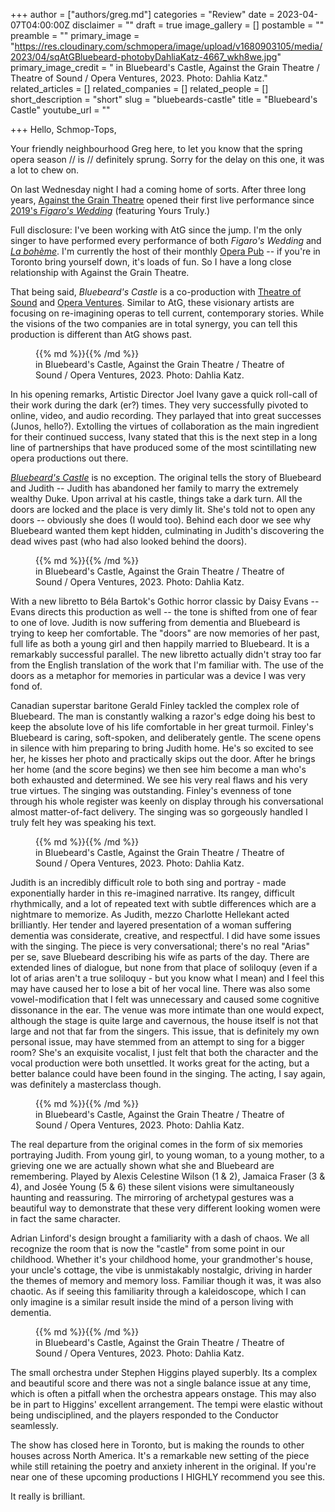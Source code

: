 +++
author = ["authors/greg.md"]
categories = "Review"
date = 2023-04-07T04:00:00Z
disclaimer = ""
draft = true
image_gallery = []
postamble = ""
preamble = ""
primary_image = "https://res.cloudinary.com/schmopera/image/upload/v1680903105/media/2023/04/sqAtGBluebeard-photobyDahliaKatz-4667_wkh8we.jpg"
primary_image_credit = " in Bluebeard's Castle, Against the Grain Theatre / Theatre of Sound / Opera Ventures, 2023. Photo: Dahlia Katz."
related_articles = []
related_companies = []
related_people = []
short_description = "short"
slug = "bluebeards-castle"
title = "Bluebeard's Castle"
youtube_url = ""

+++
Hello, Schmop-Tops,

Your friendly neighbourhood Greg here, to let you know that the spring opera season // is // definitely sprung. Sorry for the delay on this one, it was a lot to chew on.

On last Wednesday night I had a coming home of sorts. After three long years, [Against the Grain Theatre](/scene/companies/against-the-grain-theatre/) opened their first live performance since [2019's _Figaro's Wedding_](https://www.theglobeandmail.com/arts/music/article-against-the-grain-theatres-figaros-wedding-marries-a-mozart-classic/) (featuring Yours Truly.)

Full disclosure: I've been working with AtG since the jump. I'm the only singer to have performed every performance of both _Figaro's Wedding_ and [_La bohème_](/hype-atg-boheme/). I'm currently the host of their monthly [Opera Pub](https://atgtheatre.com/upcoming/opera-pub/) -- if you're in Toronto bring yourself down, it's loads of fun. So I have a long close relationship with Against the Grain Theatre.

That being said, _Bluebeard's Castle_ is a co-production with [Theatre of Sound](https://www.theatreofsound.org/) and [Opera Ventures](https://www.opera.ventures/). Similar to AtG, these visionary artists are focusing on re-imagining operas to tell current, contemporary stories. While the visions of the two companies are in total synergy, you can tell this production is different than AtG shows past.

<figure data-type="image">{{% md %}}{{% /md %}}

<figcaption> in Bluebeard's Castle, Against the Grain Theatre / Theatre of Sound / Opera Ventures, 2023. Photo: Dahlia Katz.</figcaption>  
</figure>

In his opening remarks, Artistic Director Joel Ivany gave a quick roll-call of their work during the dark (er?) times. They very successfully pivoted to online, video, and audio recording. They parlayed that into great successes (Junos, hello?). Extolling the virtues of collaboration as the main ingredient for their continued success, Ivany stated that this is the next step in a long line of partnerships that have produced some of the most scintillating new opera productions out there.

[_Bluebeard's Castle_](https://atgtheatre.com/upcoming/bluebeards-castle/) is no exception. The original tells the story of Bluebeard and Judith -- Judith has abandoned her family to marry the extremely wealthy Duke. Upon arrival at his castle, things take a dark turn. All the doors are locked and the place is very dimly lit. She's told not to open any doors -- obviously she does (I would too). Behind each door we see why Bluebeard wanted them kept hidden, culminating in Judith's discovering the dead wives past (who had also looked behind the doors).

<figure data-type="image">{{% md %}}{{% /md %}}

<figcaption> in Bluebeard's Castle, Against the Grain Theatre / Theatre of Sound / Opera Ventures, 2023. Photo: Dahlia Katz.</figcaption>  
</figure>

With a new libretto to Béla Bartok's Gothic horror classic by Daisy Evans -- Evans directs this production as well -- the tone is shifted from one of fear to one of love. Judith is now suffering from dementia and Bluebeard is trying to keep her comfortable. The "doors" are now memories of her past, full life as both a young girl and then happily married to Bluebeard. It is a remarkably successful parallel. The new libretto actually didn't stray too far from the English translation of the work that I'm familiar with. The use of the doors as a metaphor for memories in particular was a device I was very fond of.

Canadian superstar baritone Gerald Finley tackled the complex role of Bluebeard. The man is constantly walking a razor's edge doing his best to keep the absolute love of his life comfortable in her great turmoil. Finley's Bluebeard is caring, soft-spoken, and deliberately gentle. The scene opens in silence with him preparing to bring Judith home. He's so excited to see her, he kisses her photo and practically skips out the door. After he brings her home (and the score begins) we then see him become a man who's both exhausted and determined. We see his very real flaws and his very true virtues. The singing was outstanding. Finley's evenness of tone through his whole register was keenly on display through his conversational almost matter-of-fact delivery. The singing was so gorgeously handled I truly felt hey was speaking his text.

<figure data-type="image">{{% md %}}{{% /md %}}

<figcaption> in Bluebeard's Castle, Against the Grain Theatre / Theatre of Sound / Opera Ventures, 2023. Photo: Dahlia Katz.</figcaption>  
</figure>

Judith is an incredibly difficult role to both sing and portray - made exponentially harder in this re-imagined narrative. Its rangey, difficult rhythmically, and a lot of repeated text with subtle differences which are a nightmare to memorize. As Judith, mezzo Charlotte Hellekant acted brilliantly. Her tender and layered presentation of a woman suffering dementia was considerate, creative, and respectful. I did have some issues with the singing. The piece is very conversational;  there's no real "Arias" per se, save Bluebeard describing his wife as parts of the day. There are extended lines of dialogue, but none from that place of soliloquy (even if a lot of arias aren't a true soliloquy - but you know what I mean) and I feel this may have caused her to lose a bit of her vocal line. There was also some vowel-modification that I felt was unnecessary and caused some cognitive dissonance in the ear. The venue was more intimate than one would expect, although the stage is quite large and cavernous, the house itself is not that large and not that far from the singers. This issue, that is definitely my own personal issue, may have stemmed from an attempt to sing for a bigger room? She's an exquisite vocalist, I just felt that both the character and the vocal production were both unsettled. It works great for the acting, but a better balance could have been found in the singing. The acting, I say again, was definitely a masterclass though.

<figure data-type="image">{{% md %}}{{% /md %}}

<figcaption> in Bluebeard's Castle, Against the Grain Theatre / Theatre of Sound / Opera Ventures, 2023. Photo: Dahlia Katz.</figcaption>  
</figure>

The real departure from the original comes in the form of six memories portraying Judith. From young girl, to young woman, to a young mother, to a grieving one we are actually shown what she and Bluebeard are remembering. Played by Alexis Celestine Wilson (1 & 2), Jamaica Fraser (3 & 4), and Josée Young (5 & 6) these silent visions were simultaneously haunting and reassuring. The mirroring of archetypal gestures was a beautiful way to demonstrate that these very different looking women were in fact the same character.

Adrian Linford's design brought a familiarity with a dash of chaos. We all recognize the room that is now the "castle" from some point in our childhood. Whether it's your childhood home, your grandmother's house, your uncle's cottage, the vibe is unmistakably nostalgic, driving in harder the themes of memory and memory loss. Familiar though it was, it was also chaotic. As if seeing this familiarity through a kaleidoscope, which I can only imagine is a similar result inside the mind of a person living with dementia.

<figure data-type="image">{{% md %}}{{% /md %}}

<figcaption> in Bluebeard's Castle, Against the Grain Theatre / Theatre of Sound / Opera Ventures, 2023. Photo: Dahlia Katz.</figcaption>  
</figure>

The small orchestra under Stephen Higgins played superbly. Its a complex and beautiful score and there was not a single balance issue at any time, which is often a pitfall when the orchestra appears onstage. This may also be in part to Higgins' excellent arrangement. The tempi were elastic without being undisciplined, and the players responded to the Conductor seamlessly.

The show has closed here in Toronto, but is making the rounds to other houses across North America. It's a remarkable new setting of the piece while still retaining the poetry and anxiety inherent in the original. If you're near one of these upcoming productions I HIGHLY recommend you see this.

It really is brilliant.